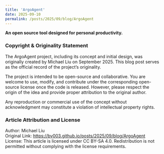 ```yaml
---
title: 'ArgoAgent'
date: 2025-09-10
permalink: /posts/2025/09/blog/ArgoAgent
---
```

**An open source tool designed for personal productivity.**




<!-- excerpt -->

### Copyright & Originality Statement

The ArgoAgent project, including its concept and initial design, was originally created by Michael Liu on September 2025.
This blog post serves as the official record of the project’s originality.

The project is intended to be open-source and collaborative. You are welcome to use, modify, and contribute under the corresponding open-source license once the code is released. However, please respect the origin of the idea and provide proper attribution to the original author.

Any reproduction or commercial use of the concept without acknowledgment may constitute a violation of intellectual property rights.

### Article Attribution and License

Author: Michael Liu  
Original Link: https://bv003.github.io/posts/2025/09/blog/ArgoAgent  
License: This article is licensed under CC BY-SA 4.0. Redistribution is not permitted without complying with the license requirements.  

